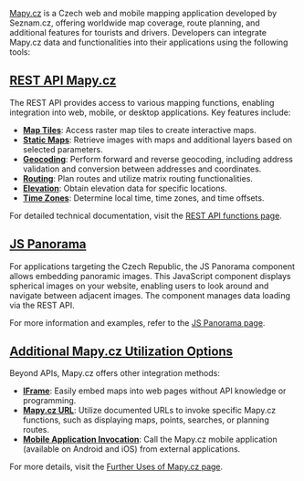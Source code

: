 [Mapy.cz](https://mapy.cz/) is a Czech web and mobile mapping application developed by Seznam.cz, offering worldwide map coverage, route planning, and additional features for tourists and drivers. Developers can integrate Mapy.cz data and functionalities into their applications using the following tools:

## [**REST API Mapy.cz**](https://developer.mapy.cz/en/rest-api-mapy-cz/)

The REST API provides access to various mapping functions, enabling integration into web, mobile, or desktop applications. Key features include:

* [**Map Tiles**](https://developer.mapy.cz/en/rest-api-mapy-cz/function/map-tiles/): Access raster map tiles to create interactive maps.  
* [**Static Maps**](https://developer.mapy.cz/en/rest-api-mapy-cz/function/static-maps/): Retrieve images with maps and additional layers based on selected parameters.  
* [**Geocoding**](https://developer.mapy.cz/en/rest-api-mapy-cz/function/geocoding/): Perform forward and reverse geocoding, including address validation and conversion between addresses and coordinates.  
* [**Routing**](https://developer.mapy.cz/en/rest-api-mapy-cz/function/routing/): Plan routes and utilize matrix routing functionalities.  
* [**Elevation**](https://developer.mapy.cz/en/rest-api-mapy-cz/function/elevation-api/): Obtain elevation data for specific locations.  
* [**Time Zones**](https://developer.mapy.cz/en/rest-api-mapy-cz/function/api-for-time-zones/): Determine local time, time zones, and time offsets.

For detailed technical documentation, visit the [REST API functions page](https://developer.mapy.cz/en/rest-api-mapy-cz/function/).

## [**JS Panorama**](https://developer.mapy.cz/en/js-panorama-2/)

For applications targeting the Czech Republic, the JS Panorama component allows embedding panoramic images. This JavaScript component displays spherical images on your website, enabling users to look around and navigate between adjacent images. The component manages data loading via the REST API.

For more information and examples, refer to the [JS Panorama page](https://developer.mapy.cz/en/js-panorama-2/).

## [**Additional Mapy.cz Utilization Options**](https://developer.mapy.cz/en/further-uses-of-mapycz/)

Beyond APIs, Mapy.cz offers other integration methods:

* [**IFrame**](https://developer.mapy.cz/en/further-uses-of-mapycz/iframe/): Easily embed maps into web pages without API knowledge or programming.  
* [**Mapy.cz URL**](https://developer.mapy.cz/en/further-uses-of-mapycz/mapy-cz-url/): Utilize documented URLs to invoke specific Mapy.cz functions, such as displaying maps, points, searches, or planning routes.  
* [**Mobile Application Invocation**](https://developer.mapy.cz/en/further-uses-of-mapycz/calling-the-mapy-cz-mobile-application/): Call the Mapy.cz mobile application (available on Android and iOS) from external applications.


For more details, visit the [Further Uses of Mapy.cz page](https://developer.mapy.cz/en/further-uses-of-mapycz/).
